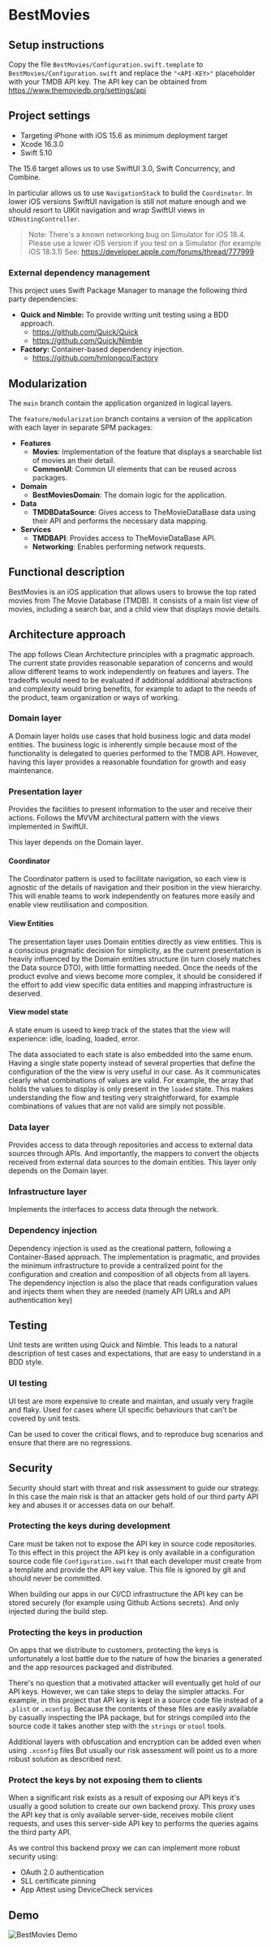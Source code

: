 # BestMovies
## Setup instructions

Copy the file `BestMovies/Configuration.swift.template` to `BestMovies/Configuration.swift` and replace the `"<API-KEY>"` placeholder with your TMDB API key. The API key can be obtained from https://www.themoviedb.org/settings/api

## Project settings

- Targeting iPhone with iOS 15.6 as minimum deployment target
- Xcode 16.3.0
- Swift 5.10

The 15.6 target allows us to use SwiftUI 3.0, Swift Concurrency, and Combine.

In particular allows us to use `NavigationStack` to build the `Coordinator`. In lower iOS versions SwiftUI navigation is still not mature enough and we should resort to UIKit navigation and wrap SwiftUI views in `UIHostingController`.

> Note: There's a known networking bug on Simulator for iOS 18.4. Please use a lower iOS version if you test on a Simulator (for example iOS 18.3.1)
> See: https://developer.apple.com/forums/thread/777999

### External dependency management
This project uses Swift Package Manager to manage the following third party dependencies:

- **Quick and Nimble:** To provide writing unit testing using a BDD approach.
	- https://github.com/Quick/Quick
	- https://github.com/Quick/Nimble
- **Factory:** Container-based dependency injection.
	- https://github.com/hmlongco/Factory

## Modularization

The `main` branch contain the application organized in logical layers.

The `feature/modularization` branch contains a version of the application with each layer in separate SPM packages:

- **Features**
	- **Movies**: Implementation of the feature that displays a searchable list of movies an their detail.
	- **CommonUI**: Common UI elements that can be reused across packages.
- **Domain**
	- **BestMoviesDomain**: The domain logic for the application.
- **Data**
	- **TMDBDataSource**: Gives access to TheMovieDataBase data using their API and performs the necessary data mapping.
- **Services**
	- **TMDBAPI**: Provides access to TheMovieDataBase API.
	- **Networking**: Enables performing network requests.

## Functional description
BestMovies is an iOS application that allows users to browse the top rated movies from The Movie Database (TMDB). It consists of a main list view of movies, including a search bar, and a child view that displays movie details.

## Architecture approach
The app follows Clean Architecture principles with a pragmatic approach. The current state provides reasonable separation of concerns and would allow different teams to work independently on features and layers. The tradeoffs would need to be evaluated if additional additional abstractions and complexity would bring benefits, for example to adapt to the needs of the product, team organization or ways of working.

### Domain layer
A Domain layer holds use cases that hold business logic and data model entities. The business logic is inherently simple because most of the functionality is delegated to queries performed to the TMDB API. However, having this layer provides a reasonable foundation for growth and easy maintenance.

### Presentation layer
Provides the facilities to present information to the user and receive their actions. Follows the MVVM architectural pattern with the views implemented in SwiftUI.

This layer depends on the Domain layer.

#### Coordinator
The Coordinator pattern is used to facilitate navigation, so each view is agnostic of the details of navigation and their position in the view hierarchy. This will enable teams to work independently on features more easily and enable view reutilisation and composition.

#### View Entities
The presentation layer uses Domain entities directly as view entities. This is a conscious pragmatic decision for simplicity, as the current presentation is heavily influenced by the Domain entities structure (in turn closely matches the Data source DTO), with little formatting needed. Once the needs of the product evolve and views become more complex, it should be considered if the effort to add view specific data entities and mapping infrastructure is deserved. 

#### View model state
A state enum is useed to keep track of the states that the view will experience: idle, loading, loaded, error.

The data associated to each state is also embedded into the same enum. Having a single state poperty instead of several properties that define the configuration of the the view is very useful in our case. As it communicates clearly what combinations of values are valid. For example, the array that holds the values to display is only present in the `loaded` state. This makes understanding the flow and testing very straightforward, for example combinations of values that are not valid are simply not possible.  

### Data layer
Provides access to data through repositories and access to external data sources through APIs. And importantly, the mappers to convert the objects received from external data sources to the domain entities.
This layer only depends on the Domain layer.

### Infrastructure layer
Implements the interfaces to access data through the network.

### Dependency injection
Dependency injection is used as the creational pattern, following a Container-Based approach.
The implementation is pragmatic, and provides the minimum infrastructure to provide a centralized point for the configuration and creation and composition of all objects from all layers.
The dependency injection is also the place that reads configuration values and injects them when they are needed (namely API URLs and API authentication key)

## Testing
Unit tests are written using Quick and Nimble. This leads to a natural description of test cases and expectations, that are easy to understand in a BDD style.

### UI testing
UI test are more expensive to create and maintan, and usualy very fragile and flaky. Used for cases where UI specific behaviours that can't be covered by unit tests.

Can be used to cover the critical flows, and to reproduce bug scenarios and ensure that there are no regressions.

## Security
Security should start with threat and risk assessment to guide our strategy. In this case the main risk is that an attacker gets hold of our third party API key and abuses it or accesses data on our behalf.

### Protecting the keys during development
Care must be taken not to expose the API key in source code repositories. To this effect in this project the API key is only available in a configuration source code file `Configuration.swift` that each developer must create from a template and provide the API key value. This file is ignored by git and should never be committed. 

When building our apps in our CI/CD infrastructure the API key can be stored securely (for example using Github Actions secrets). And only injected during the build step.

### Protecting the keys in production
On apps that we distribute to customers, protecting the keys is unfortunately a lost battle due to the nature of how the binaries a generated and the app resources packaged and distributed.

There's no question that a motivated attacker will eventually get hold of our API keys. However, we can take steps to delay the simpler attacks. For example, in this project that API key is kept in a source code file instead of a `.plist` or `.xconfig`. Because the contents of these files are easily available by casually inspecting the IPA package, but for strings compiled into the source code it takes another step with the `strings` or `otool` tools.

Additional layers with obfuscation and encryption can be added even when using `.xconfig` files But usually our risk assessment will point us to a more robust solution as described next.

### Protect the keys by not exposing them to clients
When a significant risk exists as a result of exposing our API keys it's usually a good solution to create our own backend proxy. This proxy uses the API key that is only available server-side, receives mobile client requests, and uses this server-side API key to performs the queries agains the third party API.

As we control this backend proxy we can can implement more robust security using:
- OAuth 2.0 authentication
- SLL certificate pinning
- App Attest using DeviceCheck services

## Demo

![BestMovies Demo](docs/images/BestMovies_recording.gif)